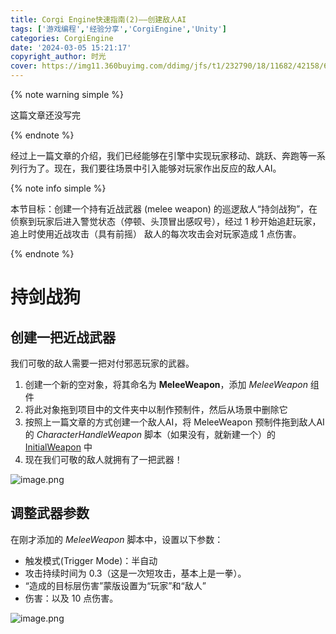 ```yaml
---
title: Corgi Engine快速指南(2)——创建敌人AI
tags: ['游戏编程','经验分享','CorgiEngine','Unity']
categories: CorgiEngine
date: '2024-03-05 15:21:17'
copyright_author: 时光
cover: https://img11.360buyimg.com/ddimg/jfs/t1/232790/18/11682/42158/65e97ff7F73b91bdf/cf24a749a5f138be.jpg
---
```


{% note warning simple %}

这篇文章还没写完

{% endnote %}

经过上一篇文章的介绍，我们已经能够在引擎中实现玩家移动、跳跃、奔跑等一系列行为了。现在，我们要往场景中引入能够对玩家作出反应的敌人AI。

{% note info simple %}

本节目标：创建一个持有近战武器 (melee weapon) 的巡逻敌人“持剑战狗”，在侦察到玩家后进入警觉状态（停顿、头顶冒出感叹号），经过 1 秒开始追赶玩家，追上时使用近战攻击（具有前摇）
敌人的每次攻击会对玩家造成 1 点伤害。

{% endnote %}

# 持剑战狗
## 创建一把近战武器
我们可敬的敌人需要一把对付邪恶玩家的武器。
1. 创建一个新的空对象，将其命名为 **MeleeWeapon**，添加 *MeleeWeapon* 组件
2. 将此对象拖到项目中的文件夹中以制作预制件，然后从场景中删除它
3. 按照上一篇文章的方式创建一个敌人AI，将 MeleeWeapon 预制件拖到敌人AI的 *CharacterHandleWeapon* 脚本（如果没有，就新建一个）的 <u>InitialWeapon</u> 中
4. 现在我们可敬的敌人就拥有了一把武器！

<img src="https://img12.360buyimg.com/ddimg/jfs/t1/228590/10/11259/32720/65e6d17cF241581ef/c12a0e300086a18e.jpg" alt="image.png" title="InitialWeapon的位置" />

## 调整武器参数
在刚才添加的 *MeleeWeapon* 脚本中，设置以下参数：
- 触发模式(Trigger Mode)：半自动
- 攻击持续时间为 0.3（这是一次短攻击，基本上是一拳）。
- “造成的目标层伤害”蒙版设置为“玩家”和“敌人”
- 伤害：以及 10 点伤害。

<img src="https://img12.360buyimg.com/ddimg/jfs/t1/171866/16/41849/16852/65e6d329F64214b9e/eed45a300143b4a4.jpg" alt="image.png" title="image.png" />